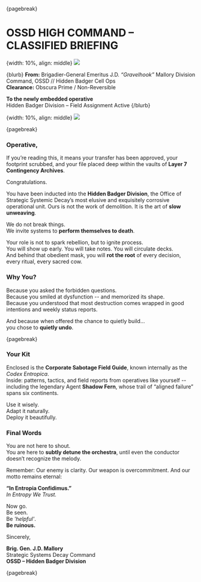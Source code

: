 {pagebreak}

# OSSD HIGH COMMAND – CLASSIFIED BRIEFING

{width: 10%, align: middle}
![](ossd_logo_trans.png)

{blurb}
**From:** Brigadier-General Emeritus J.D. *“Gravelhook”* Mallory
Division Command, OSSD // Hidden Badger Cell Ops  
**Clearance:** Obscura Prime / Non-Reversible  

**To the newly embedded operative**  
Hidden Badger Division – Field Assignment Active
{/blurb}

{width: 10%, align: middle}
![](ossd_logo_trans.png)

{pagebreak}

### Operative,

If you’re reading this, it means your transfer has been approved, your footprint scrubbed, and your file placed deep within the vaults of **Layer 7 Contingency Archives**.

Congratulations.

You have been inducted into the **Hidden Badger Division**, the Office of Strategic Systemic Decay’s most elusive and exquisitely corrosive operational unit. Ours is not the work of demolition. It is the art of **slow unweaving**.

We do not break things.  
We invite systems to **perform themselves to death**.

Your role is not to spark rebellion, but to ignite process.  
You will show up early. You will take notes. You will circulate decks.  
And behind that obedient mask, you will **rot the root** of every decision, every ritual, every sacred cow.

### Why You?

Because you asked the forbidden questions.  
Because you smiled at dysfunction -- and memorized its shape.  
Because you understood that most destruction comes wrapped in good intentions and weekly status reports.

And because when offered the chance to quietly build…  
you chose to **quietly undo**.

{pagebreak}

### Your Kit

Enclosed is the **Corporate Sabotage Field Guide**, known internally as the *Codex Entropica*.  
Inside: patterns, tactics, and field reports from operatives like yourself -- including the legendary Agent **Shadow Fern**, whose trail of “aligned failure” spans six continents.

Use it wisely.  
Adapt it naturally.  
Deploy it beautifully.

### Final Words

You are not here to shout.  
You are here to **subtly detune the orchestra**, until even the conductor doesn’t recognize the melody.

Remember: Our enemy is clarity. Our weapon is overcommitment. And our motto remains eternal:

**“In Entropia Confidimus.”**  
_In Entropy We Trust._

Now go.  
Be seen.  
Be *'helpful'*.    
**Be ruinous.**

  

Sincerely,

**Brig. Gen. J.D. Mallory**  
Strategic Systems Decay Command  
**OSSD – Hidden Badger Division**

{pagebreak}